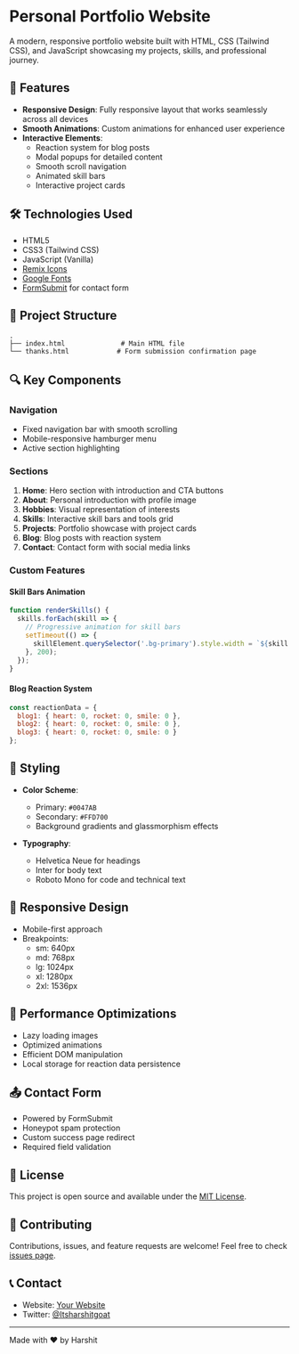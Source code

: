 # Personal Portfolio Website

A modern, responsive portfolio website built with HTML, CSS (Tailwind CSS), and JavaScript showcasing my projects, skills, and professional journey.

## 🌟 Features

- **Responsive Design**: Fully responsive layout that works seamlessly across all devices
- **Smooth Animations**: Custom animations for enhanced user experience
- **Interactive Elements**: 
  - Reaction system for blog posts
  - Modal popups for detailed content
  - Smooth scroll navigation
  - Animated skill bars
  - Interactive project cards

## 🛠️ Technologies Used

- HTML5
- CSS3 (Tailwind CSS)
- JavaScript (Vanilla)
- [Remix Icons](https://remixicon.com/)
- [Google Fonts](https://fonts.google.com/)
- [FormSubmit](https://formsubmit.co/) for contact form

## 📂 Project Structure

```plaintext
.
├── index.html              # Main HTML file
└── thanks.html            # Form submission confirmation page
```

## 🔍 Key Components

### Navigation
- Fixed navigation bar with smooth scrolling
- Mobile-responsive hamburger menu
- Active section highlighting

### Sections
1. **Home**: Hero section with introduction and CTA buttons
2. **About**: Personal introduction with profile image
3. **Hobbies**: Visual representation of interests
4. **Skills**: Interactive skill bars and tools grid
5. **Projects**: Portfolio showcase with project cards
6. **Blog**: Blog posts with reaction system
7. **Contact**: Contact form with social media links

### Custom Features

#### Skill Bars Animation
```javascript
function renderSkills() {
  skills.forEach(skill => {
    // Progressive animation for skill bars
    setTimeout(() => {
      skillElement.querySelector('.bg-primary').style.width = `${skill.level}%`;
    }, 200);
  });
}
```

#### Blog Reaction System
```javascript
const reactionData = {
  blog1: { heart: 0, rocket: 0, smile: 0 },
  blog2: { heart: 0, rocket: 0, smile: 0 },
  blog3: { heart: 0, rocket: 0, smile: 0 }
};
```

## 🎨 Styling

- **Color Scheme**:
  - Primary: `#0047AB`
  - Secondary: `#FFD700`
  - Background gradients and glassmorphism effects

- **Typography**:
  - Helvetica Neue for headings
  - Inter for body text
  - Roboto Mono for code and technical text

## 📱 Responsive Design

- Mobile-first approach
- Breakpoints:
  - sm: 640px
  - md: 768px
  - lg: 1024px
  - xl: 1280px
  - 2xl: 1536px

## 🚀 Performance Optimizations

- Lazy loading images
- Optimized animations
- Efficient DOM manipulation
- Local storage for reaction data persistence

## 📤 Contact Form

- Powered by FormSubmit
- Honeypot spam protection
- Custom success page redirect
- Required field validation

## 📝 License

This project is open source and available under the [MIT License](LICENSE).

## 🤝 Contributing

Contributions, issues, and feature requests are welcome! Feel free to check [issues page](issues).

## 📞 Contact

- Website: [Your Website](https://itsharshitgoat.github.io/Website/)
- Twitter: [@Itsharshitgoat](https://x.com/itsharshitgoat)

---
Made with ❤️ by Harshit